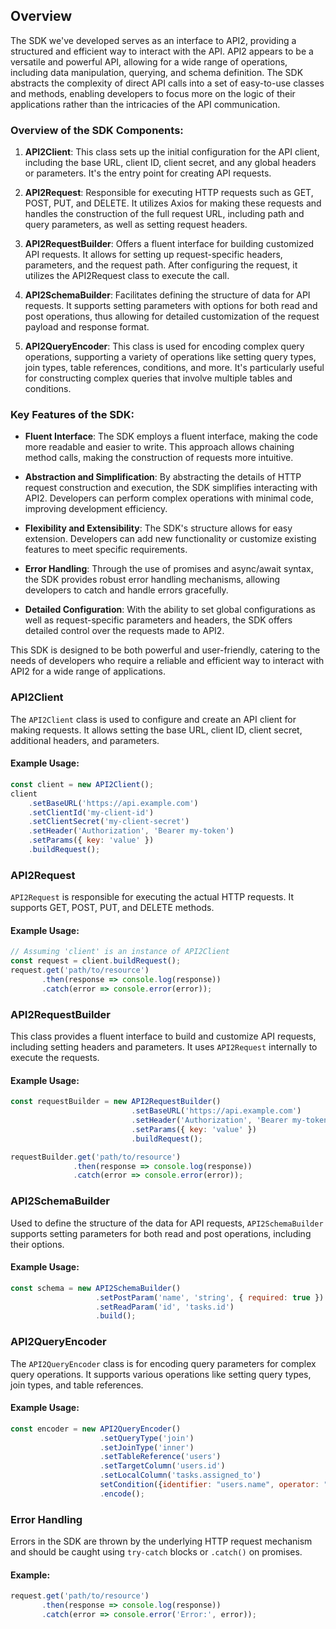 

## Overview
The SDK we've developed serves as an interface to API2, providing a structured and efficient way to interact with the API. API2 appears to be a versatile and powerful API, allowing for a wide range of operations, including data manipulation, querying, and schema definition. The SDK abstracts the complexity of direct API calls into a set of easy-to-use classes and methods, enabling developers to focus more on the logic of their applications rather than the intricacies of the API communication.

### Overview of the SDK Components:

1. **API2Client**: This class sets up the initial configuration for the API client, including the base URL, client ID, client secret, and any global headers or parameters. It's the entry point for creating API requests.

2. **API2Request**: Responsible for executing HTTP requests such as GET, POST, PUT, and DELETE. It utilizes Axios for making these requests and handles the construction of the full request URL, including path and query parameters, as well as setting request headers.

3. **API2RequestBuilder**: Offers a fluent interface for building customized API requests. It allows for setting up request-specific headers, parameters, and the request path. After configuring the request, it utilizes the API2Request class to execute the call.

4. **API2SchemaBuilder**: Facilitates defining the structure of data for API requests. It supports setting parameters with options for both read and post operations, thus allowing for detailed customization of the request payload and response format.

5. **API2QueryEncoder**: This class is used for encoding complex query operations, supporting a variety of operations like setting query types, join types, table references, conditions, and more. It's particularly useful for constructing complex queries that involve multiple tables and conditions.

### Key Features of the SDK:

- **Fluent Interface**: The SDK employs a fluent interface, making the code more readable and easier to write. This approach allows chaining method calls, making the construction of requests more intuitive.

- **Abstraction and Simplification**: By abstracting the details of HTTP request construction and execution, the SDK simplifies interacting with API2. Developers can perform complex operations with minimal code, improving development efficiency.

- **Flexibility and Extensibility**: The SDK's structure allows for easy extension. Developers can add new functionality or customize existing features to meet specific requirements.

- **Error Handling**: Through the use of promises and async/await syntax, the SDK provides robust error handling mechanisms, allowing developers to catch and handle errors gracefully.

- **Detailed Configuration**: With the ability to set global configurations as well as request-specific parameters and headers, the SDK offers detailed control over the requests made to API2.

This SDK is designed to be both powerful and user-friendly, catering to the needs of developers who require a reliable and efficient way to interact with API2 for a wide range of applications.


### API2Client

The `API2Client` class is used to configure and create an API client for making requests. It allows setting the base URL, client ID, client secret, additional headers, and parameters.

#### Example Usage:
```javascript
const client = new API2Client();
client
    .setBaseURL('https://api.example.com')
    .setClientId('my-client-id')
    .setClientSecret('my-client-secret')
    .setHeader('Authorization', 'Bearer my-token')
    .setParams({ key: 'value' })
    .buildRequest();
```

### API2Request

`API2Request` is responsible for executing the actual HTTP requests. It supports GET, POST, PUT, and DELETE methods.

#### Example Usage:
```javascript
// Assuming 'client' is an instance of API2Client
const request = client.buildRequest();
request.get('path/to/resource')
       .then(response => console.log(response))
       .catch(error => console.error(error));
```

### API2RequestBuilder

This class provides a fluent interface to build and customize API requests, including setting headers and parameters. It uses `API2Request` internally to execute the requests.

#### Example Usage:
```javascript
const requestBuilder = new API2RequestBuilder()
                           .setBaseURL('https://api.example.com')
                           .setHeader('Authorization', 'Bearer my-token')
                           .setParams({ key: 'value' })
                           .buildRequest();

requestBuilder.get('path/to/resource')
              .then(response => console.log(response))
              .catch(error => console.error(error));
```

### API2SchemaBuilder

Used to define the structure of the data for API requests, `API2SchemaBuilder` supports setting parameters for both read and post operations, including their options.

#### Example Usage:
```javascript
const schema = new API2SchemaBuilder()
                   .setPostParam('name', 'string', { required: true })
                   .setReadParam('id', 'tasks.id')
                   .build();
```

### API2QueryEncoder

The `API2QueryEncoder` class is for encoding query parameters for complex query operations. It supports various operations like setting query types, join types, and table references.

#### Example Usage:
```javascript
const encoder = new API2QueryEncoder()
                    .setQueryType('join')
                    .setJoinType('inner')
                    .setTableReference('users')
                    .setTargetColumn('users.id')
                    .setLocalColumn('tasks.assigned_to')
                    setCondition({identifier: "users.name", operator: "=", value: "admin"})
                    .encode();
```

### Error Handling
Errors in the SDK are thrown by the underlying HTTP request mechanism and should be caught using `try-catch` blocks or `.catch()` on promises.

#### Example:
```javascript
request.get('path/to/resource')
       .then(response => console.log(response))
       .catch(error => console.error('Error:', error));
```

